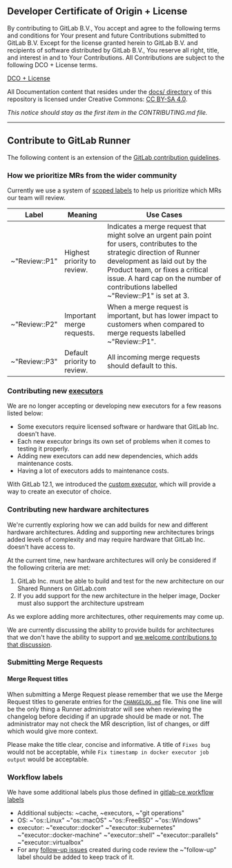 ## Developer Certificate of Origin + License

By contributing to GitLab B.V., You accept and agree to the following terms and
conditions for Your present and future Contributions submitted to GitLab B.V.
Except for the license granted herein to GitLab B.V. and recipients of software
distributed by GitLab B.V., You reserve all right, title, and interest in and to
Your Contributions. All Contributions are subject to the following DCO + License
terms.

[DCO + License](https://gitlab.com/gitlab-org/dco/blob/master/README.md)

All Documentation content that resides under the [docs/ directory](/docs) of this
repository is licensed under Creative Commons:
[CC BY-SA 4.0](https://creativecommons.org/licenses/by-sa/4.0/).

_This notice should stay as the first item in the CONTRIBUTING.md file._

---

## Contribute to GitLab Runner

The following content is an extension of the [GitLab contribution guidelines](https://docs.gitlab.com/ce/development/contributing/index.html).

### How we prioritize MRs from the wider community

Currently we use a system of [scoped labels](https://docs.gitlab.com/ee/user/project/labels.html#scoped-labels-premium) to help us prioritize which MRs our team will review.

| Label | Meaning | Use Cases |
| ---- | ----- | ----- |
| ~"Review::P1" | Highest priority to review. | Indicates a merge request that might solve an urgent pain point for users, contributes to the strategic direction of Runner development as laid out by the Product team, or fixes a critical issue. A hard cap on the number of contributions labelled ~"Review::P1" is set at 3. |
| ~"Review::P2" | Important merge requests. | When a merge request is important, but has lower impact to customers when compared to merge requests labelled ~"Review::P1". |
| ~"Review::P3" | Default priority to review. | All incoming merge requests should default to this. |

### Contributing new [executors](https://docs.gitlab.com/runner/#selecting-the-executor)

We are no longer accepting or developing new executors for a few
reasons listed below:

- Some executors require licensed software or hardware that GitLab Inc.
  doesn't have.
- Each new executor brings its own set of problems when it comes to
  testing it properly.
- Adding new executors can add new dependencies, which adds maintenance costs.
- Having a lot of executors adds to maintenance costs.

With GitLab 12.1, we introduced the [custom
executor](https://gitlab.com/gitlab-org/gitlab-runner/issues/2885),
which will provide a way to create an executor of choice.

### Contributing new hardware architectures

We're currently exploring how we can add builds for new and different hardware
architectures. Adding and supporting new architectures brings added levels of
complexity and may require hardware that GitLab Inc. doesn't have access to.

At the current time, new hardware architectures will only be considered if the
following criteria are met:

1. GitLab Inc. must be able to build and test for the new architecture on our Shared Runners on GitLab.com
1. If you add support for the new architecture in the helper image, Docker must also support the architecture upstream

As we explore adding more architectures, other requirements may come up.

We are currently discussing the ability to provide builds for architectures that we
don't have the ability to support and [we welcome contributions to that discussion](https://gitlab.com/gitlab-org/gitlab-runner/issues/4229).

### Submitting Merge Requests

#### Merge Request titles

When submitting a Merge Request please remember that we use the Merge Request titles to generate entries
for the [`CHANGELOG.md`](https://gitlab.com/gitlab-org/gitlab-runner/blob/main/CHANGELOG.md) file.
This one line will be the only thing a Runner administrator will see when reviewing
the changelog before deciding if an upgrade should be made or not. The administrator may not check the
MR description, list of changes, or diff which would give more context.

Please make the title clear, concise and informative. A title of `Fixes bug` would not be
acceptable, while `Fix timestamp in docker executor job output` would be acceptable.

### Workflow labels

We have some additional labels plus those defined in [gitlab-ce workflow labels](https://docs.gitlab.com/ce/development/contributing/issue_workflow.html)

- Additional subjects: ~cache, ~executors, ~"git operations"
- OS: ~"os::Linux" ~"os::macOS" ~"os::FreeBSD" ~"os::Windows"
- executor: ~"executor::docker" ~"executor::kubernetes" ~"executor::docker\-machine" ~"executor::shell" ~"executor::parallels" ~"executor::virtualbox"
- For any [follow-up
  issues](https://docs.gitlab.com/ee/development/contributing/issue_workflow.html#technical-debt-in-follow-up-issues)
  created during code review the ~"follow-up" label should be added to
  keep track of it.
